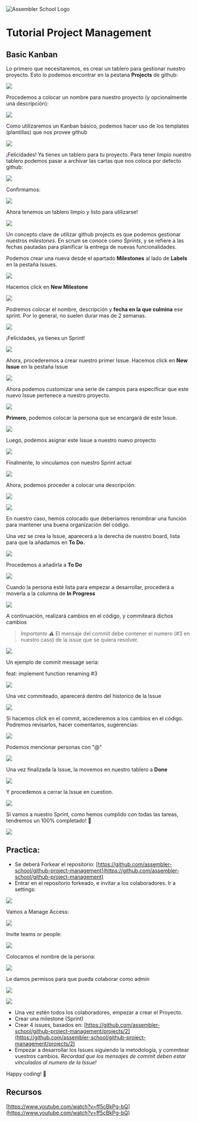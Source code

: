 ![Assembler School Logo](https://assets.website-files.com/5d7ac47d34aefe1ecf290ce6/5d7ac68da9740c393a589ee7_logo_org_1.png)

# Tutorial Project Management

## Basic Kanban

Lo primero que necesitaremos, es crear un tablero para gestionar nuestro proyecto. Esto lo podemos encontrar en la pestana **Projects** de github:

![](./assets/asset.png)

Procedemos a colocar un nombre para nuestro proyecto (y opcionalmente una descripción):

![](./assets/asset1.png)

Como utilizaremos un Kanban básico, podemos hacer uso de los templates (plantillas) que nos provee github

![](./assets/asset2.png)

¡Felicidades! Ya tienes un tablero para tu proyecto. Para tener limpio nuestro tablero podemos pasar a archivar las cartas que nos coloca por defecto github:

![](./assets/asset3.png)

Confirmamos:

![](./assets/asset4.png)

Ahora tenemos un tablero limpio y listo para utilizarse!

![](./assets/asset5.png)

Un concepto clave de utilizar github projects es que podemos gestionar nuestros _milestones_. En scrum se conoce como _Sprints_, y se refiere a las fechas pautadas para planificar la entrega de nuevas funcionalidades.

Podemos crear una nueva desde el apartado **Milestones** al lado de **Labels** en la pestaña Issues.

![](./assets/asset6.png)

Hacemos click en **New Milestone**

![](./assets/asset7.png)

Podremos colocar el nombre, descripción y **fecha en la que culmina** ese sprint. Por lo general, no suelen durar mas de 2 semanas.

![](./assets/asset8.png)

¡Felicidades, ya tienes un Sprint!

![](./assets/asset9.png)

Ahora, procederemos a crear nuestro primer Issue. Hacemos click en **New Issue** en la pestaña Issue

![](./assets/asset10.png)

Ahora podemos customizar una serie de campos para especificar que este nuevo Issue pertenece a nuestro proyecto.

![](./assets/asset11.png)

**Primero**, podemos colocar la persona que se encargará de este Issue.

![](./assets/asset12.png)

Luego, podemos asignar este Issue a nuestro nuevo proyecto

![](./assets/asset13.png)

Finalmente, lo vinculamos con nuestro Sprint actual

![](./assets/asset14.png)

Ahora, podemos proceder a colocar una descripción:

![](./assets/asset15.png)

![](./assets/asset16.png)

En nuestro caso, hemos colocado que deberíamos renombrar una función para mantener una buena organización del código.

Una vez se crea la Issue, aparecerá a la derecha de nuestro board, lista para que la añadamos en **To Do.**

![](./assets/asset17.png)

Procedemos a añadirla a **To Do**

![](./assets/asset18.png)

Cuando la persona esté lista para empezar a desarrollar, procederá a moverla a la columna de **In Progress**

![](./assets/asset19.png)

A continuación, realizará cambios en el código, y commiteará dichos cambios

> _Importante ⚠_
> El mensaje del commit debe contener el numero (#3 en nuestro caso) de la issue que se quiera resolver.

![](./assets/asset20.png)

Un ejemplo de commit message sería:

feat: implement function renaming #3

![](./assets/asset21.png)

Una vez commiteado, aparecerá dentro del historico de la Issue

![](./assets/asset22.png)

Si hacemos click en el commit, accederemos a los cambios en el código. Podremos revisarlos, hacer comentarios, sugerencias:

![](./assets/asset23.png)

Podemos mencionar personas con "@"

![](./assets/asset24.png)

Una vez finalizada la Issue, la movemos en nuestro tablero a **Done**

![](./assets/asset25.png)

Y procedemos a cerrar la Issue en cuestion.

![](./assets/asset26.png)

Si vamos a nuestro Sprint, como hemos cumplido con todas las tareas, tendremos un 100% completado! 🙌

![](./assets/asset27.png)

## Practica:

-   Se deberá Forkear el repositorio: [https://github.com/assembler-school/github-project-management](https://github.com/assembler-school/github-project-management)
-   Entrar en el repositorio forkeado, e invitar a los colaboradores. Ir a settings:

![](./assets/asset28.png)

Vamos a Manage Access:

![](./assets/asset29.png)

Invite teams or people:

![](./assets/asset30.png)

Colocamos el nombre de la persona:

![](./assets/asset31.png)

Le damos permisos para que pueda colaborar como admin

![](./assets/asset32.png)

![](./assets/asset33.png)

-   Una vez estén todos los colaboradores, empezar a crear el Proyecto.
-   Crear una milestone (Sprint)
-   Crear 4 issues, basados en: [https://github.com/assembler-school/github-project-management/projects/2](https://github.com/assembler-school/github-project-management/projects/2)
-   Empezar a desarrollar los Issues siguiendo la metodología, y commitear vuestros cambios. _Recordad que los mensajes de commit deben estar vinculados al numero de la Issue!_

Happy coding! 🧡

## Recursos

[https://www.youtube.com/watch?v=ff5cBkPg-bQ](https://www.youtube.com/watch?v=ff5cBkPg-bQ)
